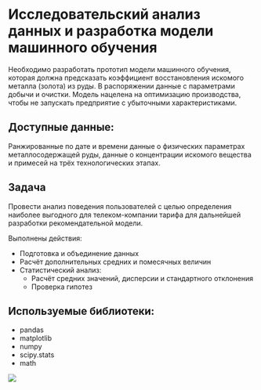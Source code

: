 # Исследовательский анализ данных и разработка модели машинного обучения
Необходимо разработать прототип модели машинного обучения, которая должна предсказать коэффициент восстановления искомого металла (золота) из руды. 
В распоряжении данные с параметрами добычи и очистки. Модель нацелена на оптимизацию производства, чтобы не запускать предприятие с убыточными характеристиками.

## Доступные данные:
Ранжированные по дате и времени данные о физических параметрах металлосодержащей руды, данные о концентрации искомого вещества и примесей на трёх технологических этапах.

## Задача
Провести анализ поведения пользователей с целью определения наиболее выгодного для телеком-компании тарифа для дальнейшей разработки рекомендательной модели.

Выполнены действия:
- Подготовка и объединение данных
- Расчёт дополнительных средних и помесячных величин
- Статистический анализ:
  - Расчёт средних значений, дисперсии и стандартного отклонения
  - Проверка гипотез

## Используемые библиотеки:
- pandas
- matplotlib
- numpy
- scipy.stats
- math

![](https://www.dropbox.com/s/u8dza9v0vattzrx/Total_concentrations.png?dl=0)
